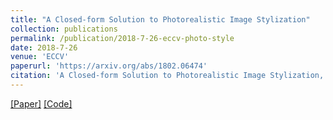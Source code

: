 ```yaml
---
title: "A Closed-form Solution to Photorealistic Image Stylization"
collection: publications
permalink: /publication/2018-7-26-eccv-photo-style
date: 2018-7-26
venue: 'ECCV'
paperurl: 'https://arxiv.org/abs/1802.06474'
citation: 'A Closed-form Solution to Photorealistic Image Stylization, Yijun Li , Ming-Yu Liu , Xueting Li , Ming-Hsuan Yang , Jan Kautz '
---
```


[[Paper]](https://arxiv.org/abs/1802.06474) [[Code]](https://github.com/NVIDIA/FastPhotoStyle)
